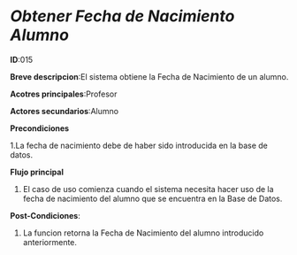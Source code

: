 # *Obtener Fecha de Nacimiento Alumno*

**ID**:015

**Breve descripcion**:El sistema obtiene la Fecha de Nacimiento de un alumno.

**Acotres principales**:Profesor

**Actores secundarios**:Alumno

**Precondiciones**

1.La fecha de nacimiento debe de haber sido introducida en la base de datos.

**Flujo principal**

1. El caso de uso comienza cuando el sistema necesita hacer uso de la fecha de nacimiento del  alumno que se encuentra en la Base de Datos.

**Post-Condiciones**:

1. La funcion retorna la Fecha de Nacimiento del alumno introducido anteriormente.



